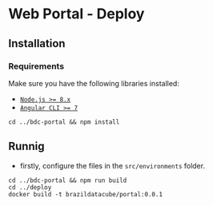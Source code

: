 # Web Portal - Deploy

## Installation
### Requirements

Make sure you have the following libraries installed:

- [`Node.js >= 8.x`](https://nodejs.org/en/)
- [`Angular CLI >= 7`](https://angular.io/)

```
cd ../bdc-portal && npm install
```

## Runnig

* firstly, configure the files in the `src/environments` folder.

```
cd ../bdc-portal && npm run build
cd ../deploy
docker build -t brazildatacube/portal:0.0.1
```